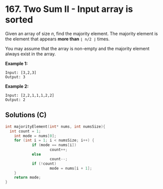 # 167. Two Sum II - Input array is sorted

Given an array of size *n*, find the majority element. The majority element is the element that appears **more than** `⌊ n/2 ⌋` times.

You may assume that the array is non-empty and the majority element always exist in the array.

**Example 1:**

```
Input: [3,2,3]
Output: 3
```

**Example 2:**

```
Input: [2,2,1,1,1,2,2]
Output: 2
```

## Solutions (C)

```C
int majorityElement(int* nums, int numsSize){
  int count = 1;
	int mode = nums[0];
	for (int i = 1; i < numsSize; i++) {
			if (mode == nums[i])
					count++;
			else 
					count--;
			if (!count)
					mode = nums[i + 1];
	}
	return mode;
}
```

